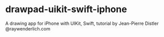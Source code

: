 # drawpad-uikit-swift-iphone
A drawing app for iPhone with UIKit, Swift, tutorial by Jean-Pierre Distler @raywenderlich.com

